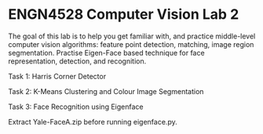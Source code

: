 # ENGN4528 Computer Vision Lab 2

The goal of this lab is to help you get familiar with, and practice middle-level computer vision algorithms: feature point detection, matching, image region segmentation. Practise Eigen-Face based technique for face representation, detection, and recognition.

Task 1: Harris Corner Detector

Task 2: K-Means Clustering and Colour Image Segmentation

Task 3: Face Recognition using Eigenface

Extract Yale-FaceA.zip before running eigenface.py.
